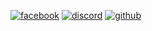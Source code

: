 [![facebook](https://img.shields.io/badge/facebook-1877F2?&style=for-the-badge&logo=Facebook&logoColor=FFFFFF)](https://www.facebook.com/MR.MINSUNG/)
[![discord](https://img.shields.io/badge/discord-5865F2?&style=for-the-badge&logo=Discord&logoColor=FFFFFF)](https://discord.gg/8e832MPwSD/)
[![github](https://img.shields.io/badge/-github-000000?style=for-the-badge&logo=Github&logoColor=FFFFFF)](https://github.com/jms080809)
